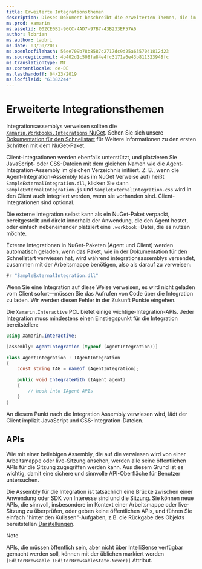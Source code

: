 ```yaml
---
title: Erweiterte Integrationsthemen
description: Dieses Dokument beschreibt die erweiterten Themen, die im Zusammenhang mit Xamarin Workbooks-Integrationen. Es erläutert die Xamarin.Workbook.Integrations NuGet-Paket und die API-Anfälligkeit in einer Xamarin-Arbeitsmappe.
ms.prod: xamarin
ms.assetid: 002CE0B1-96CC-4AD7-97B7-43B233EF57A6
author: lobrien
ms.author: laobri
ms.date: 03/30/2017
ms.openlocfilehash: 56ee709b78b8587c2717dc9d25a6357041812d23
ms.sourcegitcommit: 4b402d1c508fa84e4fc3171a6e43b811323948fc
ms.translationtype: MT
ms.contentlocale: de-DE
ms.lasthandoff: 04/23/2019
ms.locfileid: "61382244"
---
```

# <a name="advanced-integration-topics"></a>Erweiterte Integrationsthemen

Integrationsassemblys verweisen sollten die [ `Xamarin.Workbooks.Integrations` NuGet][nuget]. Sehen Sie sich unsere [Dokumentation für den Schnellstart](~/tools/workbooks/sdk/index.md) für Weitere Informationen zu den ersten Schritten mit dem NuGet-Paket.

Client-Integrationen werden ebenfalls unterstützt, und platzieren Sie JavaScript- oder CSS-Dateien mit dem gleichen Namen wie die Agent-Integration-Assembly im gleichen Verzeichnis initiiert. Z. B., wenn die Agent-Integration-Assembly (das im NuGet Verweise auf) heißt `SampleExternalIntegration.dll`, klicken Sie dann `SampleExternalIntegration.js` und `SampleExternalIntegration.css` wird in den Client auch integriert werden, wenn sie vorhanden sind. Client-Integrationen sind optional.

Die externe Integration selbst kann als ein NuGet-Paket verpackt, bereitgestellt und direkt innerhalb der Anwendung, die den Agent hostet, oder einfach nebeneinander platziert eine `.workbook` -Datei, die es nutzen möchte.

Externe Integrationen in NuGet-Paketen (Agent und Client) werden automatisch geladen, wenn das Paket, wie in der Dokumentation für den Schnellstart verwiesen hat, wird während integrationsassemblys versendet, zusammen mit der Arbeitsmappe benötigen, also als darauf zu verweisen:

```csharp
#r "SampleExternalIntegration.dll"
```

Wenn Sie eine Integration auf diese Weise verweisen, es wird nicht geladen vom Client sofort&mdash;müssen Sie das Aufrufen von Code über die Integration zu laden. Wir werden diesen Fehler in der Zukunft Punkte eingehen.

Die `Xamarin.Interactive` PCL bietet einige wichtige-Integration-APIs. Jeder Integration muss mindestens einen Einstiegspunkt für die Integration bereitstellen:

```csharp
using Xamarin.Interactive;

[assembly: AgentIntegration (typeof (AgentIntegration))]

class AgentIntegration : IAgentIntegration
{
    const string TAG = nameof (AgentIntegration);

    public void IntegrateWith (IAgent agent)
    {
        // hook into IAgent APIs
    }
}
```

An diesem Punkt nach die Integration Assembly verwiesen wird, lädt der Client implizit JavaScript und CSS-Integration-Dateien.

## <a name="apis"></a>APIs

Wie mit einer beliebigen Assembly, die auf die verwiesen wird von einer Arbeitsmappe oder live-Sitzung ansehen, werden alle seine öffentlichen APIs für die Sitzung zugegriffen werden kann. Aus diesem Grund ist es wichtig, damit eine sichere und sinnvolle API-Oberfläche für Benutzer untersuchen.

Die Assembly für die Integration ist tatsächlich eine Brücke zwischen einer Anwendung oder SDK von Interesse sind und die Sitzung. Sie können neue APIs, die sinnvoll, insbesondere im Kontext einer Arbeitsmappe oder live-Sitzung zu überprüfen, oder geben keine öffentlichen APIs, und führen Sie einfach "hinter den Kulissen"-Aufgaben, z.B. die Rückgabe des Objekts bereitstellen [Darstellungen](~/tools/workbooks/sdk/representations.md).

> [!NOTE]
> APIs, die müssen öffentlich sein, aber nicht über IntelliSense verfügbar gemacht werden soll, können mit der üblichen markiert werden `[EditorBrowsable (EditorBrowsableState.Never)]` Attribut.

[nuget]: https://nuget.org/packages/Xamarin.Workbooks.Integration
